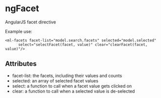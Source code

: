 ngFacet
=======

AngularJS facet directive

Example use:

    <ml-facets facet-list="model.search.facets" selected="model.selected"
          select="selectFacet(facet, value)" clear="clearFacet(facet, value)"/>


Attributes
----------
* facet-list: the facets, including their values and counts
* selected: an array of selected facet values
* select: a function to call when a facet value gets clicked on
* clear: a function to call when a selected value is de-selected
